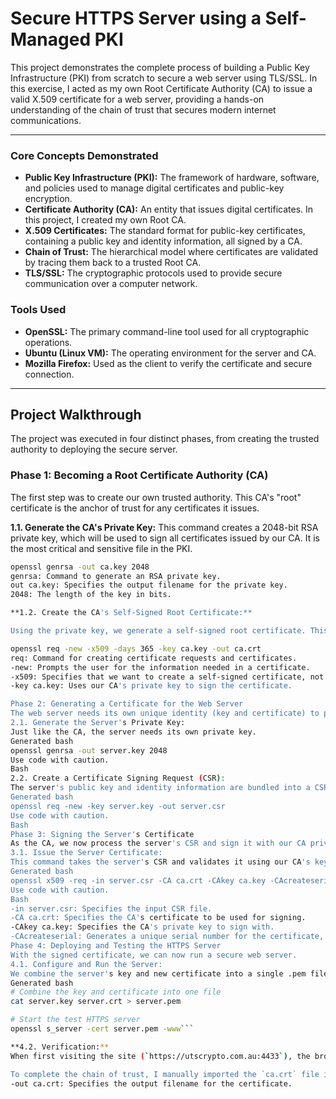 # Secure HTTPS Server using a Self-Managed PKI

This project demonstrates the complete process of building a Public Key Infrastructure (PKI) from scratch to secure a web server using TLS/SSL. In this exercise, I acted as my own Root Certificate Authority (CA) to issue a valid X.509 certificate for a web server, providing a hands-on understanding of the chain of trust that secures modern internet communications.

---

### Core Concepts Demonstrated
*   **Public Key Infrastructure (PKI):** The framework of hardware, software, and policies used to manage digital certificates and public-key encryption.
*   **Certificate Authority (CA):** An entity that issues digital certificates. In this project, I created my own Root CA.
*   **X.509 Certificates:** The standard format for public-key certificates, containing a public key and identity information, all signed by a CA.
*   **Chain of Trust:** The hierarchical model where certificates are validated by tracing them back to a trusted Root CA.
*   **TLS/SSL:** The cryptographic protocols used to provide secure communication over a computer network.

### Tools Used
*   **OpenSSL:** The primary command-line tool used for all cryptographic operations.
*   **Ubuntu (Linux VM):** The operating environment for the server and CA.
*   **Mozilla Firefox:** Used as the client to verify the certificate and secure connection.

---

## Project Walkthrough

The project was executed in four distinct phases, from creating the trusted authority to deploying the secure server.

### Phase 1: Becoming a Root Certificate Authority (CA)
The first step was to create our own trusted authority. This CA's "root" certificate is the anchor of trust for any certificates it issues.

**1.1. Generate the CA's Private Key:**
This command creates a 2048-bit RSA private key, which will be used to sign all certificates issued by our CA. It is the most critical and sensitive file in the PKI.
```bash
openssl genrsa -out ca.key 2048
genrsa: Command to generate an RSA private key.
out ca.key: Specifies the output filename for the private key.
2048: The length of the key in bits.

**1.2. Create the CA's Self-Signed Root Certificate:**

Using the private key, we generate a self-signed root certificate. This certificate contains the CA's public key and its identity information. Being self-signed, it forms the beginning of the chain of trust.

openssl req -new -x509 -days 365 -key ca.key -out ca.crt
req: Command for creating certificate requests and certificates.
-new: Prompts the user for the information needed in a certificate.
-x509: Specifies that we want to create a self-signed certificate, not a request (CSR).
-key ca.key: Uses our CA's private key to sign the certificate.

Phase 2: Generating a Certificate for the Web Server
The web server needs its own unique identity (key and certificate) to prove who it is to clients.
2.1. Generate the Server's Private Key:
Just like the CA, the server needs its own private key.
Generated bash
openssl genrsa -out server.key 2048
Use code with caution.
Bash
2.2. Create a Certificate Signing Request (CSR):
The server's public key and identity information are bundled into a CSR. This request will be sent to our CA to be officially signed. The "Common Name" (CN) here is critical—it must match the domain name of the server (e.g., utscrypto.com.au).
Generated bash
openssl req -new -key server.key -out server.csr
Use code with caution.
Bash
Phase 3: Signing the Server's Certificate
As the CA, we now process the server's CSR and sign it with our CA private key, officially issuing a valid certificate.
3.1. Issue the Server Certificate:
This command takes the server's CSR and validates it using our CA's key and certificate. The output is a signed server.crt file that is trusted by anyone who trusts our ca.crt.
Generated bash
openssl x509 -req -in server.csr -CA ca.crt -CAkey ca.key -CAcreateserial -out server.crt -days 365
Use code with caution.
Bash
-in server.csr: Specifies the input CSR file.
-CA ca.crt: Specifies the CA's certificate to be used for signing.
-CAkey ca.key: Specifies the CA's private key to sign with.
-CAcreateserial: Generates a unique serial number for the certificate, which is a best practice.
Phase 4: Deploying and Testing the HTTPS Server
With the signed certificate, we can now run a secure web server.
4.1. Configure and Run the Server:
We combine the server's key and new certificate into a single .pem file and start a test server with OpenSSL.
Generated bash
# Combine the key and certificate into one file
cat server.key server.crt > server.pem

# Start the test HTTPS server
openssl s_server -cert server.pem -www```

**4.2. Verification:**
When first visiting the site (`https://utscrypto.com.au:4433`), the browser shows a "Potential Security Risk" error. This is expected because our self-made CA is not in the browser's default list of trusted authorities.

To complete the chain of trust, I manually imported the `ca.crt` file into the Firefox "Authorities" list. After re-visiting the page, the browser displayed the **lock icon (🔒)**, confirming that the server's certificate was successfully validated against our now-trusted Root CA.
-out ca.crt: Specifies the output filename for the certificate.
